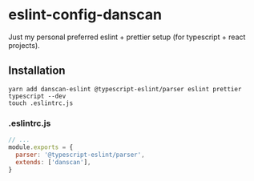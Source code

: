 # eslint-config-danscan
Just my personal preferred eslint + prettier setup (for typescript + react projects).

## Installation
```
yarn add danscan-eslint @typescript-eslint/parser eslint prettier typescript --dev
touch .eslintrc.js
```

### .eslintrc.js
```javascript
// ...
module.exports = {
  parser: '@typescript-eslint/parser',
  extends: ['danscan'],
}
```